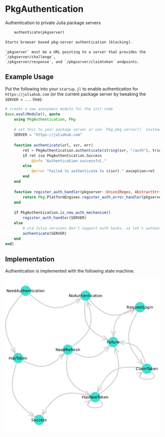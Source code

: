 # PkgAuthentication

Authentication to private Julia package servers

```
    authenticate(pkgserver)

Starts browser based pkg-server authentication (blocking).

`pkgserver` must be a URL pointing to a server that provides the `/pkgserver/challenge`,
`/pkgserver/response`, and `/pkgserver/claimtoken` endpoints.
```

## Example Usage

Put the following into your `startup.jl` to enable authentication for `https://juliahub.com` (or the current package server by tweaking the `SERVER = ...` line):
```julia
# create a new anonymous module for the init code
Base.eval(Module(), quote
    using PkgAuthentication, Pkg

    # set this to your package server or use `Pkg.pkg_server()` instead:
    SERVER = "https://juliahub.com"

    function authenticate(url, svr, err)
        ret = PkgAuthentication.authenticate(string(svr, "/auth"), tries = 3)
        if ret isa PkgAuthentication.Success
            @info "Authentication successful."
        else
            @error "Failed to authenticate to $(svr)." exception=ret
        end
    end

    function register_auth_handler(pkgserver::Union{Regex, AbstractString})
        return Pkg.PlatformEngines.register_auth_error_handler(pkgserver, authenticate)
    end

    if PkgAuthentication.is_new_auth_mechanism()
        register_auth_handler(SERVER)
    else
        # old Julia versions don't support auth hooks, so let's authenticate now and be done with it
        authenticate(SERVER)
    end
end)
```

## Implementation

Authentication is implemented with the following state machine:

![structure](structure.png)